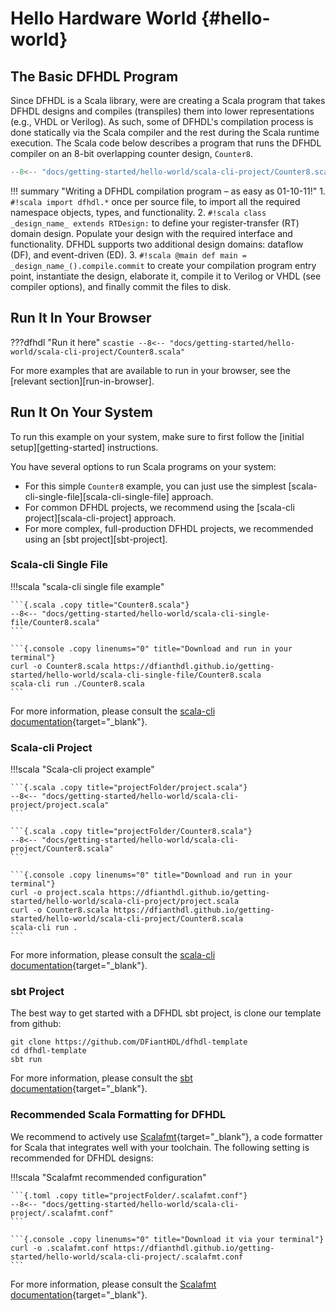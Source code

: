 # Hello Hardware World {#hello-world}

## The Basic DFHDL Program

Since DFHDL is a Scala library, were are creating a Scala program that takes DFHDL designs and compiles (transpiles) them into lower representations (e.g., VHDL or Verilog). As such, some of DFHDL's compilation process is done statically via the Scala compiler and the rest during the Scala runtime execution. The Scala code below describes a program that runs the DFHDL compiler on an 8-bit overlapping counter design, `Counter8`. 

```{.scala .copy}
--8<-- "docs/getting-started/hello-world/scala-cli-project/Counter8.scala"
```

!!! summary "Writing a DFHDL compilation program – as easy as 01-10-11!"
    1. `#!scala import dfhdl.*` once per source file, to import all the required namespace objects, types, and functionality.
    2. `#!scala class _design_name_ extends RTDesign:` to define your register-transfer (RT) domain design. Populate your design with the required interface and functionality. DFHDL supports two additional design domains: dataflow (DF), and event-driven (ED).
    3. `#!scala @main def main = _design_name_().compile.commit` to create your compilation program entry point, instantiate the design, elaborate it, compile it to Verilog or VHDL (see compiler options), and finally commit the files to disk.


## Run It In Your Browser

???dfhdl "Run it here"
    ```scastie
    --8<-- "docs/getting-started/hello-world/scala-cli-project/Counter8.scala"
    ```

For more examples that are available to run in your browser, see the [relevant section][run-in-browser].

## Run It On Your System

To run this example on your system, make sure to first follow the [initial setup][getting-started] instructions.

You have several options to run Scala programs on your system:

* For this simple `Counter8` example, you can just use the simplest [scala-cli-single-file][scala-cli-single-file] approach. 
* For common DFHDL projects, we recommend using the [scala-cli project][scala-cli-project] approach. 
* For more complex, full-production DFHDL projects, we recommended using an [sbt project][sbt-project].

### Scala-cli Single File

!!!scala "scala-cli single file example"

    ```{.scala .copy title="Counter8.scala"}
    --8<-- "docs/getting-started/hello-world/scala-cli-single-file/Counter8.scala"
    ```

    ```{.console .copy linenums="0" title="Download and run in your terminal"}
    curl -o Counter8.scala https://dfianthdl.github.io/getting-started/hello-world/scala-cli-single-file/Counter8.scala
    scala-cli run ./Counter8.scala
    ```

For more information, please consult the [scala-cli documentation](https://scala-cli.virtuslab.org/docs/overview){target="_blank"}.

### Scala-cli Project

!!!scala "Scala-cli project example"

    ```{.scala .copy title="projectFolder/project.scala"}
    --8<-- "docs/getting-started/hello-world/scala-cli-project/project.scala"
    ```

    ```{.scala .copy title="projectFolder/Counter8.scala"}
    --8<-- "docs/getting-started/hello-world/scala-cli-project/Counter8.scala"
    ```

    ```{.console .copy linenums="0" title="Download and run in your terminal"}
    curl -o project.scala https://dfianthdl.github.io/getting-started/hello-world/scala-cli-project/project.scala
    curl -o Counter8.scala https://dfianthdl.github.io/getting-started/hello-world/scala-cli-project/Counter8.scala
    scala-cli run .
    ```

For more information, please consult the [scala-cli documentation](https://scala-cli.virtuslab.org/docs/overview){target="_blank"}.


### sbt Project

The best way to get started with a DFHDL sbt project, is clone our template from github:

```{.console .copy linenums="0" title="Clone and run in your terminal"}
git clone https://github.com/DFiantHDL/dfhdl-template
cd dfhdl-template
sbt run
```

For more information, please consult the [sbt documentation](https://www.scala-sbt.org/1.x/docs/){target="_blank"}.


### Recommended Scala Formatting for DFHDL

We recommend to actively use [Scalafmt](https://scalameta.org/scalafmt/){target="_blank"}, a code formatter for Scala that integrates well with your toolchain. The following setting is recommended for DFHDL designs:

!!!scala "Scalafmt recommended configuration"
  
    ```{.toml .copy title="projectFolder/.scalafmt.conf"}
    --8<-- "docs/getting-started/hello-world/scala-cli-project/.scalafmt.conf"
    ```

    ```{.console .copy linenums="0" title="Download it via your terminal"}
    curl -o .scalafmt.conf https://dfianthdl.github.io/getting-started/hello-world/scala-cli-project/.scalafmt.conf
    ```

For more information, please consult the [Scalafmt documentation](https://scalameta.org/scalafmt/docs/configuration.html){target="_blank"}.
